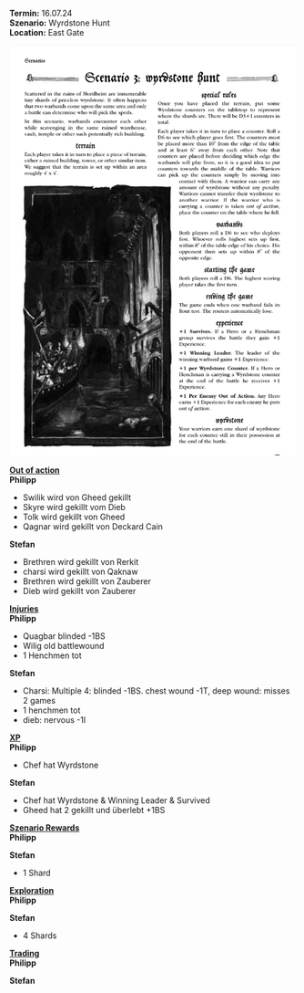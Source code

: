 **Termin:** 16.07.24  
**Szenario:** Wyrdstone Hunt  
**Location:** East Gate  

![](../Pics/Screenshot_20240716_093913_Chrome.jpg)


<ins>**Out of action**</ins>  
**Philipp**  
 - Swilik wird von Gheed gekillt
 - Skyre wird gekillt vom Dieb
 - Tolk wird gekillt von Gheed
 - Qagnar wird gekillt von Deckard Cain

**Stefan**  
 - Brethren wird gekillt von Rerkit
 - charsi wird gekillt von Qaknaw
 - Brethren wird gekillt von Zauberer
 - Dieb wird gekillt von Zauberer

<ins>**Injuries**</ins>  
**Philipp**  
 - Quagbar blinded -1BS
 - Wilig old battlewound
 - 1 Henchmen tot

**Stefan**  
 - Charsi: Multiple 4: blinded -1BS. chest wound -1T, deep wound: misses 2 games
 - 1 henchmen tot
 - dieb: nervous  -1I

<ins>**XP**</ins>  
**Philipp**  
 - Chef hat Wyrdstone
   
**Stefan**  
 - Chef hat Wyrdstone & Winning Leader & Survived
 - Gheed hat 2 gekillt und überlebt +1BS

<ins>**Szenario Rewards**</ins>  
**Philipp**  

**Stefan**  
 - 1 Shard

<ins>**Exploration**</ins>  
**Philipp**  

**Stefan**  
 - 4 Shards

<ins>**Trading**</ins>  
**Philipp**  

**Stefan**  
